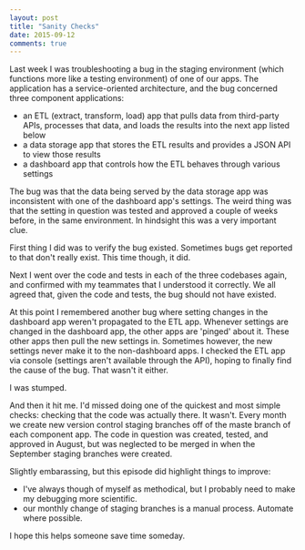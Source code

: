 ```yaml
---
layout: post
title: "Sanity Checks"
date: 2015-09-12
comments: true
---
```


Last week I was troubleshooting a bug in the staging environment (which functions more like a testing environment) of one of our apps.  The application has a service-oriented architecture, and the bug concerned three component applications:

- an ETL (extract, transform, load) app that pulls data from third-party APIs, processes that data, and loads the results into the next app listed below
- a data storage app that stores the ETL results and provides a JSON API to view those results
- a dashboard app that controls how the ETL behaves through various settings

The bug was that the data being served by the data storage app was inconsistent with one of the dashboard app's settings.  The weird thing was that the setting in question was tested and approved a couple of weeks before, in the same environment.  In hindsight this was a very important clue.

First thing I did was to verify the bug existed.  Sometimes bugs get reported to that don't really exist.  This time though, it did.

Next I went over the code and tests in each of the three codebases again, and confirmed with my teammates that I understood it correctly. We all agreed that, given the code and tests, the bug should not have existed.

At this point I remembered another bug where setting changes in the dashboard app weren't propagated to the ETL app.  Whenever settings are changed in the dashboard app, the other apps are 'pinged' about it.  These other apps then pull the new settings in.  Sometimes however, the new settings never make it to the non-dashboard apps.  I checked the ETL app via console (settings aren't available through the API), hoping to finally find the cause of the bug.  That wasn't it either.

I was stumped.

And then it hit me.  I'd missed doing one of the quickest and most simple checks: checking that the code was actually there.  It wasn't.  Every month we create new version control staging branches off of the maste branch of each component app.  The code in question was created, tested, and approved in August, but was neglected to be merged in when the September staging branches were created.

Slightly embarassing, but this episode did highlight things to improve:

- I've always though of myself as methodical, but I probably need to make my debugging more scientific.
- our monthly change of staging branches is a manual process.  Automate where possible.

I hope this helps someone save time someday.
